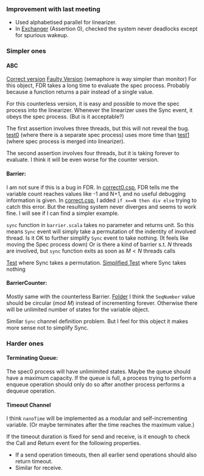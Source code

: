 ### Improvement with last meeting
- Used alphabetised parallel for linearizer.
- In [Exchanger](https://github.com/ZZYSonny/Oxford-Year3Project/blob/main/csp/Exchanger/test.csp) (Assertion 0), checked the system never deadlocks except for spurious wakeup.
### Simpler ones
#### ABC
[Correct version](https://github.com/ZZYSonny/Oxford-Year3Project/blob/main/csp/ABC/correct.csp)
[Faulty Version](https://github.com/ZZYSonny/Oxford-Year3Project/blob/main/csp/ABC/faulty.csp)
(semaphore is way simpler than monitor)
For this object, FDR takes a long time to evaluate the spec process. Probably because a function returns a pair instead of a single value. 

For this counterless version, it is easy and possible to move the spec process into the linearizer. Whenever the linearizer uses the Sync event, it obeys the spec process. (But is it acceptable?)

The first assertion involves three threads, but this will not reveal the bug. [test0](https://github.com/ZZYSonny/Oxford-Year3Project/blob/main/csp/ABC/test0.csp) (where there is a separate spec process) uses more time than [test1](https://github.com/ZZYSonny/Oxford-Year3Project/blob/main/csp/ABC/test1.csp) (where spec process is merged into linearizer).

The second assertion involves four threads, but it is taking forever to evaluate. I think it will be even worse for the counter version. 

#### Barrier:
I am not sure if this is a bug in FDR. In [correct0.csp](https://github.com/ZZYSonny/Oxford-Year3Project/blob/main/csp/Barrier/correct0.csp), FDR tells me the variable count reaches values like -1 and N+1, and no useful debugging information is given. In [correct.csp](https://github.com/ZZYSonny/Oxford-Year3Project/blob/main/csp/Barrier/correct1.csp), I added `if x==N then div else` trying to catch this error. But the resulting system never diverges and seems to work fine. I will see if I can find a simpler example.

`sync` function in `barrier.scala` takes no parameter and returns unit. So this means `Sync` event will simply take a permutation of the indentity of involved thread. Is it OK to further simplify `Sync` event to take nothing. (It feels like moving the Spec process down) 
Or is there a kind of barrier s.t. $N$ threads are involved, but `sync` function exits as soon as $M<N$ threads calls 

[Test](https://github.com/ZZYSonny/Oxford-Year3Project/blob/main/csp/Barrier/test1.csp) where Sync takes a permutation.
[Simplified Test](https://github.com/ZZYSonny/Oxford-Year3Project/blob/main/csp/Barrier/test2.csp) where Sync takes nothing
#### BarrierCounter:
Mostly same with the counterless Barrier.
[Folder](https://github.com/ZZYSonny/Oxford-Year3Project/tree/main/csp/BarrierCounter)
I think the `SeqNumber` value should be circular ($mod\ M$) instead of incrementing forever. Otherwise there will be unlimited number of states for the variable object.

Similar `Sync` channel definition problem. But I feel for this object it makes more sense not to simplify Sync. 

### Harder ones
#### Terminating Queue:
The spec0 process will have unlimimited states. Maybe the queue should have a maximum capacity. If the queue is full, a process trying to perform a enqueue operation should only do so after another process performs a dequeue operation.

#### Timeout Channel
I think `nanoTime` will be implemented as a modular and self-incrementing variable. (Or maybe terminates after the time reaches the maximum value.)

If the timeout duration is fixed for send and receive, is it enough to check the Call and Return event for the following properties.
- If a send operation timeouts, then all earlier send operations should also return timeout.
- Similar for receive.